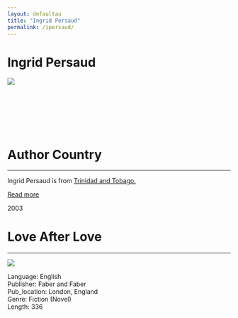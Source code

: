 ```yaml
---
layout: defaultau
title: "Ingrid Persaud"
permalink: /ipersaud/
---
```

<!-- partial:index.partial.html -->
<div class="content">
     <h1>Ingrid Persaud</h1>
    <div class="quote">
        <div><img src="https://encrypted-tbn0.gstatic.com/images?q=tbn:ANd9GcRz7YvYinL88yduXTC6QS3k4xsNj42syRdu6Btrt7gYtCjwpxQy" class="logo"></div>
    </div>
    <div class="timeline">
        <div style="padding-bottom:100px;"></div>
        <div class="block">
             <div class="date right"><p class="right"></p></div>
            <div class="dot"></div>
            <div class="left first">
            <div class="author_country">
                <h1>Author Country</h1><hr>
          <div class="aclocation">  <p>Ingrid Persaud is from <a href="{{ site.baseurl }}/3"> Trinidad and Tobago.</a></p></div>
              <div class="acreadmore">  <a href="https://en.wikipedia.org/wiki/Ingrid_Persaud" target="_blank">Read more</a></div>
            </div>
            </div>
        <div class="block">
            <div class="date left"><p class="left">2003</p></div>
            <div class="dot"></div>
            <div class="right">
                <h1>Love After Love</h1><hr>
                <p><img src="https://encrypted-tbn1.gstatic.com/images?q=tbn:ANd9GcRRYoA1YaDMdalZQH2O4WTesVEA4NMsOx0nxt9ubwAaegiMOXNM"></p>
                <p>
                Language: English<br/>
                Publisher: Faber and Faber<br/>
                Pub_location: London, England<br/>
                Genre: Fiction (Novel)<br/>
                Length: 336 <br/>                   </p>
            </div>
        </div>
<!-- partial -->
  <script src='https://cdnjs.cloudflare.com/ajax/libs/jquery/3.1.1/jquery.min.js'></script><script  src="assets/js/authorscript.js"></script>